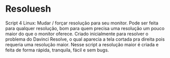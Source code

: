 # Resoluesh
Script 4 Linux: Mudar / forçar resolução para seu monitor. Pode ser feita para qualquer resolução, bom para quem precisa uma resolução um pouco maior do que o monitor oferece. Criado inicialmente para resolver o problema do Davinci Resolve, o qual aparecia a tela cortada pra direita pois requeria uma resolução maior. Nesse script a resolução maior é criada e feita de forma rápida, tranquila, fácil e sem bugs. 

